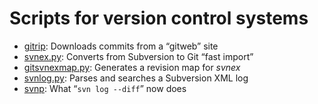 # Scripts for version control systems #

* [gitrip](gitrip): Downloads commits from a “gitweb” site
* [svnex.py](svnex.py): Converts from Subversion to Git “fast import”
* [gitsvnexmap.py](gitsvnexmap.py): Generates a revision map for _svnex_
* [svnlog.py](svnlog.py): Parses and searches a Subversion XML log
* [svnp](svnp): What “``svn log --diff``” now does
